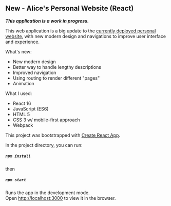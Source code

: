 ## New - Alice's Personal Website (React)

***This application is a work in progress.***

This web application is a big update to the [currently deployed personal website](https://alicezlu.com/}), with new modern design and navigations to improve user interface and experience.

What's new:
* New modern design
* Better way to handle lengthy descriptions
* Improved navigation
* Using routing to render different "pages"
* Animation

What I used:
* React 16
* JavaScript (ES6)
* HTML 5
* CSS 3 w/ mobile-first approach
* Webpack

This project was bootstrapped with [Create React App](https://github.com/facebook/create-react-app).

In the project directory, you can run:
##### `npm install`

then

##### `npm start`

Runs the app in the development mode.<br />
Open [http://localhost:3000](http://localhost:3000) to view it in the browser.